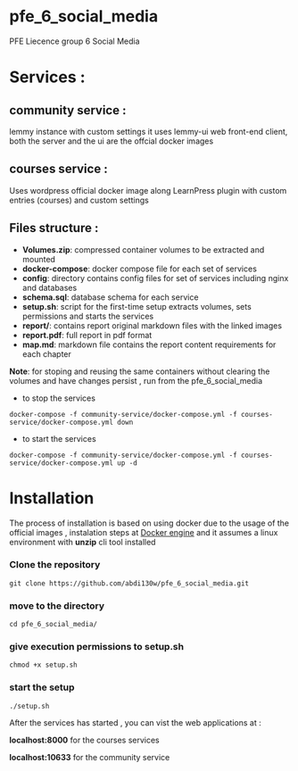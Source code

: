 # pfe_6_social_media
PFE Liecence group 6 Social Media

# Services :
## community service :
lemmy instance with custom settings it uses lemmy-ui web front-end client, both the server and the ui are the offcial docker images

## courses service :
Uses wordpress official docker image along LearnPress plugin with custom entries (courses) and custom settings

## Files structure :
+ **Volumes.zip**: compressed container volumes to be extracted and mounted
+ **docker-compose**: docker compose file for each set of services
+ **config**: directory contains config files for set of services including nginx and databases
+ **schema.sql**: database schema for each service
+ **setup.sh**: script for the first-time setup extracts volumes, sets permissions and starts the services
+ **report/**: contains report original markdown files with the linked images
+ **report.pdf**: full report in pdf format
+ **map.md**: markdown file contains the report content requirements for each chapter

**Note**: for stoping and reusing the same containers without clearing the volumes and have changes persist , run from the pfe_6_social_media
+ to stop the services
```
docker-compose -f community-service/docker-compose.yml -f courses-service/docker-compose.yml down
```
+ to start the services
```
docker-compose -f community-service/docker-compose.yml -f courses-service/docker-compose.yml up -d
```

# Installation
The process of installation  is based on using docker due to the usage of the official images , instalation steps at [Docker engine](https://docs.docker.com/engine/install/) and it assumes a linux environment with **unzip** cli tool installed

### Clone the repository
```
git clone https://github.com/abdi130w/pfe_6_social_media.git
```
### move to the directory
```
cd pfe_6_social_media/
```
### give execution permissions to setup.sh
```
chmod +x setup.sh
```
### start the setup
```
./setup.sh
```

After the services has started , you can vist the web applications at :

**localhost:8000** for the courses services

**localhost:10633** for the community service
